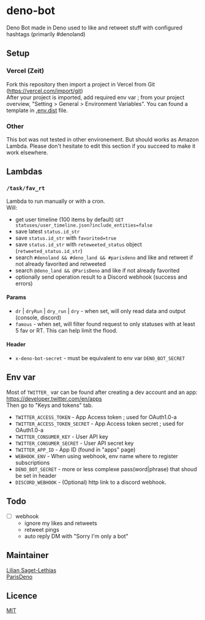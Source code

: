 # deno-bot
Deno Bot made in Deno used to like and retweet stuff with configured hashtags (primarily #denoland)

## Setup
### Vercel (Zeit)
Fork this repository then import a project in Vercel from Git (https://vercel.com/import/git)  
After your project is imported, add required env var ; from your project overview, "Setting > General > Environment Variables". You can found a template in [.env.dist](.env.dist) file.

### Other
This bot was not tested in other environement. But should works as Amazon Lambda. Please don't hesitate to edit this section if you succeed to make it work elsewhere.

## Lambdas
###  `/task/fav_rt`
Lambda to run manually or with a cron.  
Will:
- get user timeline (100 items by default) `GET statuses/user_timeline.json?include_entities=false`
- save latest `status.id_str`
- save `status.id_str` with `favorited=true`
- save `status.id_str` with `reteweeted_status` object (`retweeted_status.id_str`)
- search `#denoland && #deno_land && #parisdeno` and like and retweet if not already favorited and retweeted
- search `@deno_land && @ParisDeno` and like if not already favorited
- optionally send operation result to a Discord webhook (success and errors)

#### Params
- `dr` | `dryRun` | `dry_run` | `dry` - when set, will only read data and output (console, discord)
- `famous` - when set, will filter found request to only statuses with at least 5 fav or RT. This can help limit the flood.

#### Header
- `x-deno-bot-secret` - must be equivalent to env var `DENO_BOT_SECRET`

## Env var
Most of `TWITTER_` var can be found after creating a dev account and an app: https://developer.twitter.com/en/apps  
Then go to "Keys and tokens" tab. 

- `TWITTER_ACCESS_TOKEN` - App Access token ; used for OAuth1.0-a
- `TWITTER_ACCESS_TOKEN_SECRET` - App Access token secret ; used for OAuth1.0-a
- `TWITTER_CONSUMER_KEY` - User API key
- `TWITTER_CONSUMER_SECRET` - User API secret key
- `TWITTER_APP_ID` - App ID (found in "apps" page)
- `WEBHOOK_ENV` - When using webhook, env name where to register subscriptions
- `DENO_BOT_SECRET` - more or less complexe pass(word|phrase) that shoud be set in header
- `DISCORD_WEBHOOK` - (Optional) http link to a discord webhook.

## Todo
- [ ] webhook
  - ignore my likes and retweets
  - retweet pings
  - auto reply DM with "Sorry I'm only a bot"

## Maintainer
[Lilian Saget-Lethias](https://github.com/bios21)  
[ParisDeno](https://github.com/ParisDeno)  

## Licence

[MIT](LICENSE)
